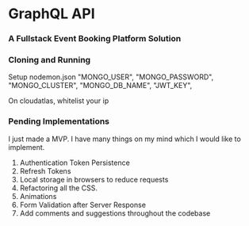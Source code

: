 # GraphQL API
### A Fullstack Event Booking Platform Solution

### Cloning and Running

Setup nodemon.json
"MONGO_USER",
"MONGO_PASSWORD",
"MONGO_CLUSTER",
"MONGO_DB_NAME",
"JWT_KEY",

On cloudatlas, whitelist your ip

### Pending Implementations

I just made a MVP. I have many things on my mind which I would like to implement.

1. Authentication Token Persistence
2. Refresh Tokens
3. Local storage in browsers to reduce requests
4. Refactoring all the CSS.
5. Animations
6. Form Validation after Server Response
7. Add comments and suggestions throughout the codebase


